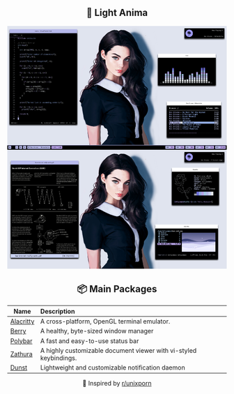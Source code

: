 <div align="center">

## 💜 Light Anima

![](assets/screen.png)

## 📦 Main Packages
| Name                                                | Description                                                  |
| --------------------------------------------------- | :----------------------------------------------------------- |
| [Alacritty](https://github.com/alacritty/alacritty) | A cross-platform, OpenGL terminal emulator.                  |
| [Berry](https://github.com/JLErvin/berry)           | A healthy, byte-sized window manager                         |
| [Polybar](https://github.com/polybar/polybar)       | A fast and easy-to-use status bar                            |
| [Zathura](https://git.pwmt.org/pwmt/zathura)        | A highly customizable document viewer with vi-styled keybindings. |
| [Dunst](https://github.com/dunst-project/dunst)     | Lightweight and customizable notification daemon             |


💜 Inspired by [r/unixporn](https://www.reddit.com/r/unixporn/)
</div>

